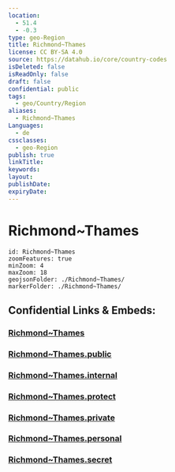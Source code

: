```yaml
---
location:
  - 51.4
  - -0.3
type: geo-Region
title: Richmond~Thames
license: CC BY-SA 4.0
source: https://datahub.io/core/country-codes
isDeleted: false
isReadOnly: false
draft: false
confidential: public
tags:
  - geo/Country/Region
aliases:
  - Richmond~Thames
Languages:
  - de
cssclasses:
  - geo-Region
publish: true
linkTitle:
keywords:
layout:
publishDate:
expiryDate:
---
```


# Richmond~Thames

```leaflet
id: Richmond~Thames
zoomFeatures: true 
minZoom: 4 
maxZoom: 18
geojsonFolder: ./Richmond~Thames/
markerFolder: ./Richmond~Thames/
```


## Confidential Links & Embeds: 

### [Richmond~Thames](/_Standards/Earth/Continent/Europe/Europe~North/UK/England/Regions~England/London,Greater/cities~GreaterLondon/Richmond~Thames.md) 

### [Richmond~Thames.public](/_public/Earth/Continent/Europe/Europe~North/UK/England/Regions~England/London,Greater/cities~GreaterLondon/Richmond~Thames.public.md) 

### [Richmond~Thames.internal](/_internal/Earth/Continent/Europe/Europe~North/UK/England/Regions~England/London,Greater/cities~GreaterLondon/Richmond~Thames.internal.md) 

### [Richmond~Thames.protect](/_protect/Earth/Continent/Europe/Europe~North/UK/England/Regions~England/London,Greater/cities~GreaterLondon/Richmond~Thames.protect.md) 

### [Richmond~Thames.private](/_private/Earth/Continent/Europe/Europe~North/UK/England/Regions~England/London,Greater/cities~GreaterLondon/Richmond~Thames.private.md) 

### [Richmond~Thames.personal](/_personal/Earth/Continent/Europe/Europe~North/UK/England/Regions~England/London,Greater/cities~GreaterLondon/Richmond~Thames.personal.md) 

### [Richmond~Thames.secret](/_secret/Earth/Continent/Europe/Europe~North/UK/England/Regions~England/London,Greater/cities~GreaterLondon/Richmond~Thames.secret.md)

